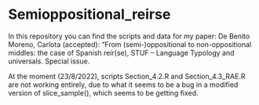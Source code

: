 # Semioppositional_reirse
 
In this repository you can find the scripts and data for my paper:
De Benito Moreno, Carlota (accepted): “From (semi-)oppositional to non-oppositional middles: the case of Spanish reír(se), STUF – Language Typology and universals. Special issue.

At the moment (23/8/2022), scripts Section_4.2.R and Section_4.3_RAE.R are not working entirely, due to what it seems to be a bug in a modified version of slice_sample(), which seems to be getting fixed.